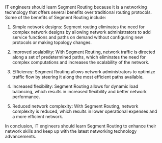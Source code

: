 IT engineers should learn Segment Routing because it is a networking technology that offers several benefits over traditional routing protocols. Some of the benefits of Segment Routing include:

1. Simple network designs: Segment routing eliminates the need for complex network designs by allowing network administrators to add service functions and paths on demand without configuring new protocols or making topology changes.

2. Improved scalability: With Segment Routing, network traffic is directed along a set of predetermined paths, which eliminates the need for complex computations and increases the scalability of the network.

3. Efficiency: Segment Routing allows network administrators to optimize traffic flow by steering it along the most efficient paths available.

4. Increased flexibility: Segment Routing allows for dynamic load balancing, which results in increased flexibility and better network performance.

5. Reduced network complexity: With Segment Routing, network complexity is reduced, which results in lower operational expenses and a more efficient network.

In conclusion, IT engineers should learn Segment Routing to enhance their network skills and keep up with the latest networking technology advancements.
